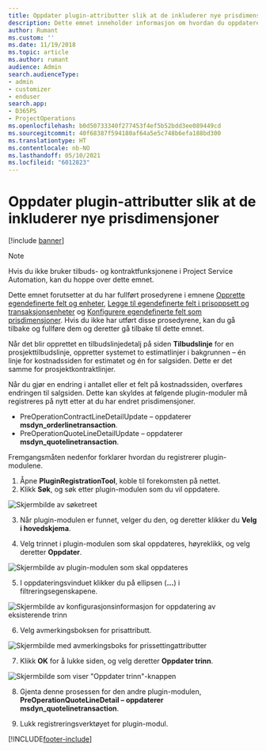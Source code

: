 ```yaml
---
title: Oppdater plugin-attributter slik at de inkluderer nye prisdimensjoner
description: Dette emnet inneholder informasjon om hvordan du oppdaterer plugin-attributter for prisdimensjoner.
author: Rumant
ms.custom: ''
ms.date: 11/19/2018
ms.topic: article
ms.author: rumant
audience: Admin
search.audienceType:
- admin
- customizer
- enduser
search.app:
- D365PS
- ProjectOperations
ms.openlocfilehash: b0d50733340f277453f4ef5b52bdd3ee089449cd
ms.sourcegitcommit: 40f68387f594180af64a5e5c748b6efa188bd300
ms.translationtype: HT
ms.contentlocale: nb-NO
ms.lasthandoff: 05/10/2021
ms.locfileid: "6012823"
---
```

# <a name="update-plug-in-attributes-to-include-new-pricing-dimensions"></a>Oppdater plugin-attributter slik at de inkluderer nye prisdimensjoner

[!include [banner](../includes/psa-now-project-operations.md)]

> [!NOTE]
> Hvis du ikke bruker tilbuds- og kontraktfunksjonene i Project Service Automation, kan du hoppe over dette emnet.

Dette emnet forutsetter at du har fullført prosedyrene i emnene [Opprette egendefinerte felt og enheter](create-custom-fields-entities.md), [Legge til egendefinerte felt i prisoppsett og transaksjonsenheter](field-references.md) og [Konfigurere egendefinerte felt som prisdimensjoner](set-up-pricing-dimensions.md). Hvis du ikke har utført disse prosedyrene, kan du gå tilbake og fullføre dem og deretter gå tilbake til dette emnet.

Når det blir opprettet en tilbudslinjedetalj på siden **Tilbudslinje** for en prosjekttilbudslinje, oppretter systemet to estimatlinjer i bakgrunnen – én linje for kostnadssiden for estimatet og én for salgsiden. Dette er det samme for prosjektkontraktlinjer.

Når du gjør en endring i antallet eller et felt på kostnadssiden, overføres endringen til salgsiden. Dette kan skyldes at følgende plugin-moduler må registreres på nytt etter at du har endret prisdimensjoner.

- PreOperationContractLineDetailUpdate – oppdaterer **msdyn_orderlinetransaction**.
- PreOperationQuoteLineDetailUpdate – oppdaterer **msdyn_quotelinetransaction**.

Fremgangsmåten nedenfor forklarer hvordan du registrerer plugin-modulene.

1. Åpne **PluginRegistrationTool**, koble til forekomsten på nettet.
2. Klikk **Søk**, og søk etter plugin-modulen som du vil oppdatere.

 ![Skjermbilde av søketreet](media/PRT-1.png)

3. Når plugin-modulen er funnet, velger du den, og deretter klikker du **Velg i hovedskjema**.

4. Velg trinnet i plugin-modulen som skal oppdateres, høyreklikk, og velg deretter **Oppdater**.

 ![Skjermbilde av plugin-modulen som skal oppdateres](media/PRT-2.png)
 
5. I oppdateringsvinduet klikker du på ellipsen (**...**) i filtreringsegenskapene.

 ![Skjermbilde av konfigurasjonsinformasjon for oppdatering av eksisterende trinn](media/PRT-3.png)
 
6. Velg avmerkingsboksen for prisattributt.

 ![Skjermbilde med avmerkingsboks for prissettingattributter](media/PRT-4.png)

7. Klikk **OK** for å lukke siden, og velg deretter **Oppdater trinn**.

 ![Skjermbilde som viser "Oppdater trinn"-knappen](media/PRT-5.png)
 
8. Gjenta denne prosessen for den andre plugin-modulen, **PreOperationQuoteLineDetail – oppdaterer msdyn_quotelinetransaction**.

9. Lukk registreringsverktøyet for plugin-modul.



[!INCLUDE[footer-include](../includes/footer-banner.md)]